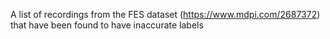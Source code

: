 A list of recordings from the FES dataset (https://www.mdpi.com/2687372) that have been found to have inaccurate labels
